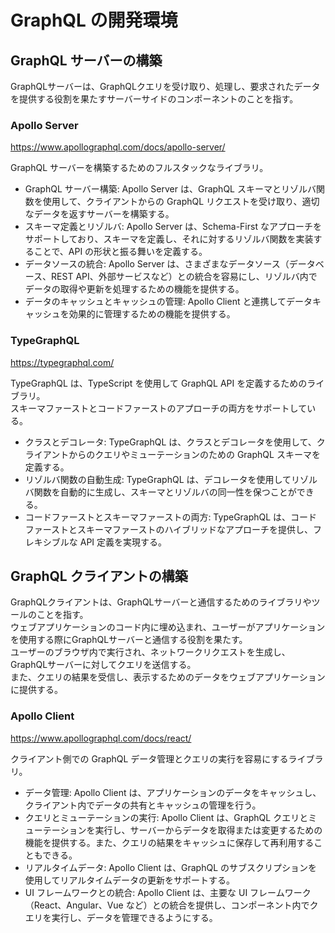# GraphQL の開発環境

## GraphQL サーバーの構築

GraphQLサーバーは、GraphQLクエリを受け取り、処理し、要求されたデータを提供する役割を果たすサーバーサイドのコンポーネントのことを指す。

### Apollo Server

https://www.apollographql.com/docs/apollo-server/

GraphQL サーバーを構築するためのフルスタックなライブラリ。

- GraphQL サーバー構築: Apollo Server は、GraphQL スキーマとリゾルバ関数を使用して、クライアントからの GraphQL リクエストを受け取り、適切なデータを返すサーバーを構築する。
- スキーマ定義とリゾルバ: Apollo Server は、Schema-First なアプローチをサポートしており、スキーマを定義し、それに対するリゾルバ関数を実装することで、API の形状と振る舞いを定義する。
- データソースの統合: Apollo Server は、さまざまなデータソース（データベース、REST API、外部サービスなど）との統合を容易にし、リゾルバ内でデータの取得や更新を処理するための機能を提供する。
- データのキャッシュとキャッシュの管理: Apollo Client と連携してデータキャッシュを効果的に管理するための機能を提供する。

### TypeGraphQL

https://typegraphql.com/

TypeGraphQL は、TypeScript を使用して GraphQL API を定義するためのライブラリ。  
スキーマファーストとコードファーストのアプローチの両方をサポートしている。

- クラスとデコレータ: TypeGraphQL は、クラスとデコレータを使用して、クライアントからのクエリやミューテーションのための GraphQL スキーマを定義する。
- リゾルバ関数の自動生成: TypeGraphQL は、デコレータを使用してリゾルバ関数を自動的に生成し、スキーマとリゾルバの同一性を保つことができる。
- コードファーストとスキーマファーストの両方: TypeGraphQL は、コードファーストとスキーマファーストのハイブリッドなアプローチを提供し、フレキシブルな API 定義を実現する。

## GraphQL クライアントの構築

GraphQLクライアントは、GraphQLサーバーと通信するためのライブラリやツールのことを指す。  
ウェブアプリケーションのコード内に埋め込まれ、ユーザーがアプリケーションを使用する際にGraphQLサーバーと通信する役割を果たす。  
ユーザーのブラウザ内で実行され、ネットワークリクエストを生成し、GraphQLサーバーに対してクエリを送信する。  
また、クエリの結果を受信し、表示するためのデータをウェブアプリケーションに提供する。

### Apollo Client

https://www.apollographql.com/docs/react/

クライアント側での GraphQL データ管理とクエリの実行を容易にするライブラリ。

- データ管理: Apollo Client は、アプリケーションのデータをキャッシュし、クライアント内でデータの共有とキャッシュの管理を行う。
- クエリとミューテーションの実行: Apollo Client は、GraphQL クエリとミューテーションを実行し、サーバーからデータを取得または変更するための機能を提供する。また、クエリの結果をキャッシュに保存して再利用することもできる。
- リアルタイムデータ: Apollo Client は、GraphQL のサブスクリプションを使用してリアルタイムデータの更新をサポートする。
- UI フレームワークとの統合: Apollo Client は、主要な UI フレームワーク（React、Angular、Vue など）との統合を提供し、コンポーネント内でクエリを実行し、データを管理できるようにする。
